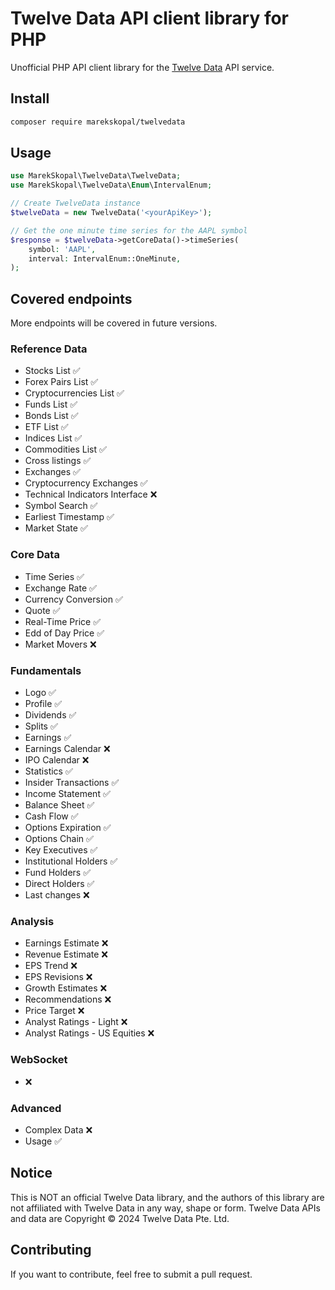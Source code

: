 # Twelve Data API client library for PHP

Unofficial PHP API client library for the [Twelve Data](https://twelvedata.com) API service. 


## Install

```sh
composer require marekskopal/twelvedata
```

## Usage

```php
use MarekSkopal\TwelveData\TwelveData;
use MarekSkopal\TwelveData\Enum\IntervalEnum;

// Create TwelveData instance
$twelveData = new TwelveData('<yourApiKey>');

// Get the one minute time series for the AAPL symbol
$response = $twelveData->getCoreData()->timeSeries(
    symbol: 'AAPL',
    interval: IntervalEnum::OneMinute,
);
```

## Covered endpoints
More endpoints will be covered in future versions.

### Reference Data

* Stocks List                    ✅
* Forex Pairs List               ✅
* Cryptocurrencies List          ✅
* Funds List                     ✅
* Bonds List                     ✅
* ETF List                       ✅
* Indices List                   ✅
* Commodities List               ✅
* Cross listings                 ✅
* Exchanges                      ✅
* Cryptocurrency Exchanges       ✅
* Technical Indicators Interface ❌
* Symbol Search                  ✅
* Earliest Timestamp             ✅
* Market State                   ✅

### Core Data

* Time Series          ✅
* Exchange Rate        ✅
* Currency Conversion  ✅
* Quote                ✅
* Real-Time Price      ✅
* Edd of Day Price     ✅
* Market Movers        ❌

### Fundamentals

* Logo                  ✅
* Profile               ✅
* Dividends             ✅
* Splits                ✅
* Earnings              ✅
* Earnings Calendar     ❌
* IPO Calendar          ❌
* Statistics            ✅
* Insider Transactions  ✅
* Income Statement      ✅
* Balance Sheet         ✅
* Cash Flow             ✅
* Options Expiration    ✅
* Options Chain         ✅
* Key Executives        ✅
* Institutional Holders ✅
* Fund Holders          ✅
* Direct Holders        ✅
* Last changes          ❌

### Analysis
* Earnings Estimate             ❌
* Revenue Estimate              ❌
* EPS Trend                     ❌
* EPS Revisions                 ❌
* Growth Estimates              ❌
* Recommendations               ❌
* Price Target                  ❌
* Analyst Ratings - Light       ❌
* Analyst Ratings - US Equities ❌

### WebSocket

* ❌

### Advanced

* Complex Data ❌
* Usage        ✅

## Notice
This is NOT an official Twelve Data library, and the authors of this library are not affiliated with Twelve Data in any way, shape or form. Twelve Data APIs and data are Copyright © 2024 Twelve Data Pte. Ltd.

## Contributing
If you want to contribute, feel free to submit a pull request.
